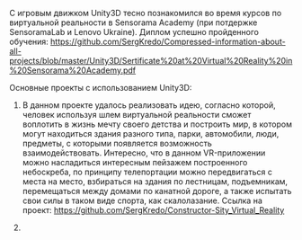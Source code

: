 С игровым движком Unity3D тесно познакомился во время курсов по виртуальной реальности в Sensorama Academy (при потдержке SensoramaLab и Lenovo Ukraine).
Диплом успешно пройденного обучения: https://github.com/SergKredo/Compressed-information-about-all-projects/blob/master/Unity3D/Sertificate%20at%20Virtual%20Reality%20in%20Sensorama%20Academy.pdf

Основные проекты с использованием Unity3D:
1. В данном проекте удалось реализовать идею, согласно которой, человек используя шлем виртуальной реальности сможет воплотить в жизнь мечту своего детства и построить мир, в котором могут находиться здания разного типа, парки, автомобили, люди, предметы, с которыми появляется возможность взаимодействовать. Интересно, что в данном VR-приложении можно насладиться интересным пейзажем построенного небоскреба, по принципу телепортации можно передвигаться с места на место, взбираться на здания по лестницам, подъемникам, перемещаться между домами по канатной дороге, а также испытать свои силы в таком виде спорта, как скалолазание.
Ссылка на проект: https://github.com/SergKredo/Constructor-Sity_Virtual_Reality

2. 
